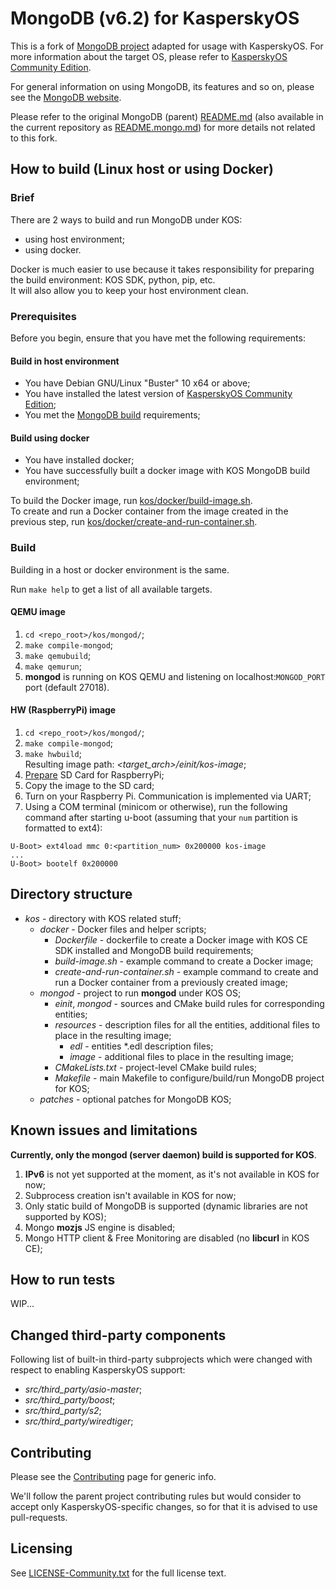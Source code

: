 # MongoDB (v6.2) for KasperskyOS

This is a fork of [MongoDB project][1] adapted for usage with KasperskyOS. For
more information about the target OS, please refer to [KasperskyOS Community
Edition][2].

For general information on using MongoDB, its features and so on, please see
the [MongoDB website][3].

Please refer to the original MongoDB (parent) [README.md][4] (also available in
the current repository as [README.mongo.md](./README.mongo.md)) for more
details not related to this fork.

## How to build (Linux host or using Docker)

### Brief

There are 2 ways to build and run MongoDB under KOS:

- using host environment;
- using docker.

Docker is much easier to use because it takes responsibility for preparing the
build environment: KOS SDK, python, pip, etc.  
It will also allow you to keep your host environment clean.

### Prerequisites

Before you begin, ensure that you have met the following requirements:

#### Build in host environment

- You have Debian GNU/Linux "Buster" 10 x64 or above;
- You have installed the latest version of [KasperskyOS Community Edition][5];
- You met the [MongoDB build](./docs/building.md) requirements;

#### Build using docker

- You have installed docker;
- You have successfully built a docker image with KOS MongoDB build environment;

To build the Docker image, run
[kos/docker/build-image.sh](kos/docker/build-image.sh).  
To create and run a Docker container from the image created in the previous
step, run
[kos/docker/create-and-run-container.sh](kos/docker/create-and-run-container.sh).

### Build

Building in a host or docker environment is the same.

Run `make help` to get a list of all available targets.

#### QEMU image

1. `cd <repo_root>/kos/mongod/`;
2. `make compile-mongod`;
3. `make qemubuild`;
4. `make qemurun`;
5. **mongod** is running on KOS QEMU and listening on localhost:`MONGOD_PORT`
port (default 27018).

#### HW (RaspberryPi) image

1. `cd <repo_root>/kos/mongod/`;
2. `make compile-mongod`;
3. `make hwbuild`;  
   Resulting image path: *<target_arch>/einit/kos-image*;
4. [Prepare][6] SD Card for RaspberryPi;
5. Copy the image to the SD card;
6. Turn on your Raspberry Pi. Communication is implemented via UART;
7. Using a COM terminal (minicom or otherwise), run the following command after
starting u-boot (assuming that your `num` partition is formatted to ext4):

```
U-Boot> ext4load mmc 0:<partition_num> 0x200000 kos-image
...
U-Boot> bootelf 0x200000

```

## Directory structure

- *kos* - directory with KOS related stuff;
  - *docker* - Docker files and helper scripts;
    - *Dockerfile* - dockerfile to create a Docker image with KOS CE SDK
      installed and MongoDB build requirements;
    - *build-image.sh* - example command to create a Docker image;
    - *create-and-run-container.sh* - example command to create and run a
      Docker container from a previously created image;
  - *mongod* - project to run **mongod** under KOS OS;
    - *einit*, *mongod* - sources and CMake build rules for corresponding
      entities;
    - *resources* - description files for all the entities, additional files to
      place in the resulting image;
      - *edl* - entities *.edl description files;
      - *image* - additional files to place in the resulting image;
    - *CMakeLists.txt* - project-level CMake build rules;
    - *Makefile* - main Makefile to configure/build/run MongoDB project for KOS;
  - *patches* - optional patches for MongoDB KOS;

## Known issues and limitations

**Currently, only the mongod (server daemon) build is supported for KOS**.

1. **IPv6** is not yet supported at the moment, as it's not available in KOS for
now;
2. Subprocess creation isn't available in KOS for now;
3. Only static build of MongoDB is supported (dynamic libraries are not
supported by KOS);
4. Mongo **mozjs** JS engine is disabled;
5. Mongo HTTP client & Free Monitoring are disabled (no **libcurl** in KOS CE);

## How to run tests

WIP...

## Changed third-party components

Following list of built-in third-party subprojects which were changed with
respect to enabling KasperskyOS support:

- *src/third_party/asio-master*;
- *src/third_party/boost*;
- *src/third_party/s2*;
- *src/third_party/wiredtiger*;

## Contributing

Please see the [Contributing](./CONTRIBUTING.rst) page for generic info.

We'll follow the parent project contributing rules but would consider to accept
only KasperskyOS-specific changes, so for that it is advised to use
pull-requests.

## Licensing

See [LICENSE-Community.txt](./LICENSE-Community.txt) for the full license text.

[1]: https://github.com/mongodb/mongo
[2]: https://support.kaspersky.com/help/KCE/1.1/en-US/community_edition.htm
[3]: https://www.mongodb.com/
[4]: https://github.com/mongodb/mongo/blob/master/README.md
[5]: https://os.kaspersky.com/development/download/
[6]: https://support.kaspersky.com/help/KCE/1.1/ru-RU/preparing_sd_card_rpi.htm
